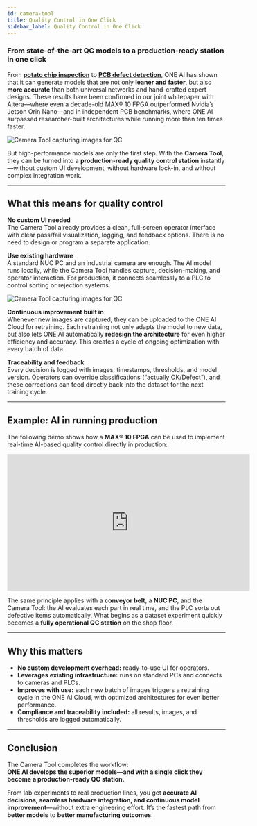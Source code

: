 ```yaml
---
id: camera-tool
title: Quality Control in One Click
sidebar_label: Quality Control in One Click
---
```


### From state-of-the-art QC models to a production-ready station in one click

From **[potato chip inspection](/docs/one-ai/use-cases/chip)** to **[PCB defect detection](/docs/one-ai/use-cases/pcb)**, ONE AI has shown that it can generate models that are not only **leaner and faster**, but also **more accurate** than both universal networks and hand-crafted expert designs. These results have been confirmed in our joint whitepaper with Altera—where even a decade-old MAX® 10 FPGA outperformed Nvidia’s Jetson Orin Nano—and in independent PCB benchmarks, where ONE AI surpassed researcher-built architectures while running more than ten times faster.

<div style={{display:'flex', justifyContent:'center', margin:'20px 0'}}>
  <img src="/img/ai/one_ai_plugin/use_cases/capture/full.png" alt="Camera Tool capturing images for QC" style={{maxHeight:'320px', borderRadius:'8px'}} />
</div>

But high-performance models are only the first step. With the **Camera Tool**, they can be turned into a **production-ready quality control station** instantly—without custom UI development, without hardware lock-in, and without complex integration work.

---

## What this means for quality control

**No custom UI needed**  
The Camera Tool already provides a clean, full-screen operator interface with clear pass/fail visualization, logging, and feedback options. There is no need to design or program a separate application.

**Use existing hardware**  
A standard NUC PC and an industrial camera are enough. The AI model runs locally, while the Camera Tool handles capture, decision-making, and operator interaction. For production, it connects seamlessly to a PLC to control sorting or rejection systems.

<div style={{display:'flex', justifyContent:'center', margin:'20px 0'}}>
  <img src="/img/ai/one_ai_plugin/getting_started/camera_tool/capture.png" alt="Camera Tool capturing images for QC" style={{maxHeight:'320px', borderRadius:'8px'}} />
</div>

**Continuous improvement built in**  
Whenever new images are captured, they can be uploaded to the ONE AI Cloud for retraining. Each retraining not only adapts the model to new data, but also lets ONE AI automatically **redesign the architecture** for even higher efficiency and accuracy. This creates a cycle of ongoing optimization with every batch of data.

**Traceability and feedback**  
Every decision is logged with images, timestamps, thresholds, and model version. Operators can override classifications (“actually OK/Defect”), and these corrections can feed directly back into the dataset for the next training cycle.

---

## Example: AI in running production

The following demo shows how a **MAX® 10 FPGA** can be used to implement real-time AI-based quality control directly in production:

<div style={{display:'flex', justifyContent:'center', margin:'20px 0'}}>
  <iframe width="560" height="315" src="https://www.youtube.com/embed/ywtKTb8Z3_Q" title="YouTube video player" frameborder="0" allow="accelerometer; autoplay; clipboard-write; encrypted-media; gyroscope; picture-in-picture; web-share" allowfullscreen style={{borderRadius:'8px'}}></iframe>
</div>

The same principle applies with a **conveyor belt**, a **NUC PC**, and the Camera Tool: the AI evaluates each part in real time, and the PLC sorts out defective items automatically. What begins as a dataset experiment quickly becomes a **fully operational QC station** on the shop floor.

---

## Why this matters

- **No custom development overhead:** ready-to-use UI for operators.  
- **Leverages existing infrastructure:** runs on standard PCs and connects to cameras and PLCs.  
- **Improves with use:** each new batch of images triggers a retraining cycle in the ONE AI Cloud, with optimized architectures for even better performance.  
- **Compliance and traceability included:** all results, images, and thresholds are logged automatically.

---

## Conclusion

The Camera Tool completes the workflow:  
**ONE AI develops the superior models—and with a single click they become a production-ready QC station.**

From lab experiments to real production lines, you get **accurate AI decisions, seamless hardware integration, and continuous model improvement**—without extra engineering effort. It’s the fastest path from **better models** to **better manufacturing outcomes**.
